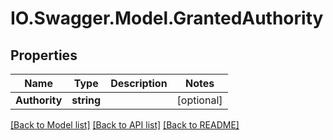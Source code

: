 # IO.Swagger.Model.GrantedAuthority
## Properties

Name | Type | Description | Notes
------------ | ------------- | ------------- | -------------
**Authority** | **string** |  | [optional] 

[[Back to Model list]](../README.md#documentation-for-models) [[Back to API list]](../README.md#documentation-for-api-endpoints) [[Back to README]](../README.md)

